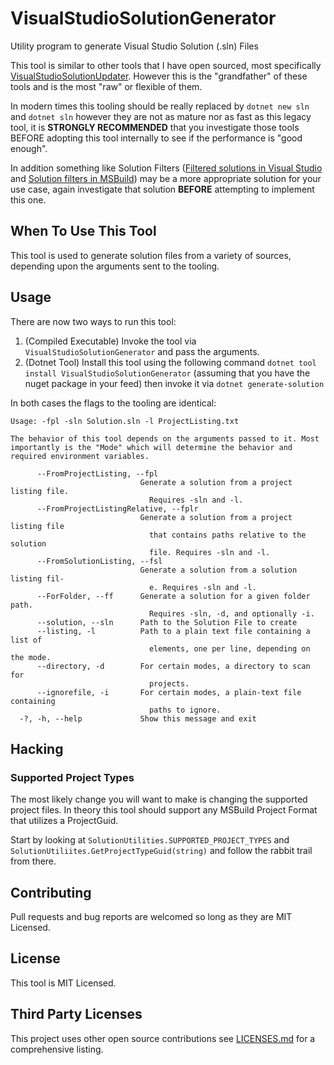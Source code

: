 # VisualStudioSolutionGenerator
Utility program to generate Visual Studio Solution (.sln) Files

This tool is similar to other tools that I have open sourced, most specifically [VisualStudioSolutionUpdater](https://github.com/aolszowka/VisualStudioSolutionUpdater). However this is the "grandfather" of these tools and is the most "raw" or flexible of them.

In modern times this tooling should be really replaced by `dotnet new sln` and `dotnet sln` however they are not as mature nor as fast as this legacy tool, it is **STRONGLY RECOMMENDED** that you investigate those tools BEFORE adopting this tool internally to see if the performance is "good enough".

In addition something like Solution Filters ([Filtered solutions in Visual Studio](https://docs.microsoft.com/en-us/visualstudio/ide/filtered-solutions?view=vs-2019) and [Solution filters in MSBuild](https://docs.microsoft.com/en-us/visualstudio/msbuild/solution-filters?view=vs-2019)) may be a more appropriate solution for your use case, again investigate that solution **BEFORE** attempting to implement this one.

## When To Use This Tool
This tool is used to generate solution files from a variety of sources, depending upon the arguments sent to the tooling.

## Usage
There are now two ways to run this tool:

1. (Compiled Executable) Invoke the tool via `VisualStudioSolutionGenerator` and pass the arguments.
2. (Dotnet Tool) Install this tool using the following command `dotnet tool install VisualStudioSolutionGenerator` (assuming that you have the nuget package in your feed) then invoke it via `dotnet generate-solution`

In both cases the flags to the tooling are identical:

```text
Usage: -fpl -sln Solution.sln -l ProjectListing.txt

The behavior of this tool depends on the arguments passed to it. Most importantly is the "Mode" which will determine the behavior and required environment variables.

      --FromProjectListing, --fpl
                             Generate a solution from a project listing file.
                               Requires -sln and -l.
      --FromProjectListingRelative, --fplr
                             Generate a solution from a project listing file
                               that contains paths relative to the solution
                               file. Requires -sln and -l.
      --FromSolutionListing, --fsl
                             Generate a solution from a solution listing fil-
                               e. Requires -sln and -l.
      --ForFolder, --ff      Generate a solution for a given folder path.
                               Requires -sln, -d, and optionally -i.
      --solution, --sln      Path to the Solution File to create
      --listing, -l          Path to a plain text file containing a list of
                               elements, one per line, depending on the mode.
      --directory, -d        For certain modes, a directory to scan for
                               projects.
      --ignorefile, -i       For certain modes, a plain-text file containing
                               paths to ignore.
  -?, -h, --help             Show this message and exit
```

## Hacking
### Supported Project Types
The most likely change you will want to make is changing the supported project files. In theory this tool should support any MSBuild Project Format that utilizes a ProjectGuid.

Start by looking at `SolutionUtilities.SUPPORTED_PROJECT_TYPES` and `SolutionUtiliites.GetProjectTypeGuid(string)` and follow the rabbit trail from there.

## Contributing
Pull requests and bug reports are welcomed so long as they are MIT Licensed.

## License
This tool is MIT Licensed.

## Third Party Licenses
This project uses other open source contributions see [LICENSES.md](LICENSES.md) for a comprehensive listing.
